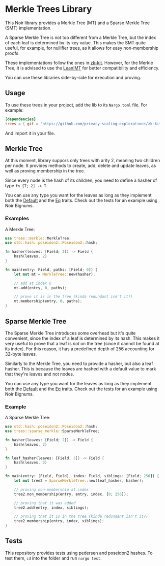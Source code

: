 # Merkle Trees Library

This Noir library provides a Merkle Tree (MT) and a Sparse Merkle Tree (SMT) implementation.

A Sparse Merkle Tree is not too different from a Merkle Tree, but the index of each leaf is determined by its key value. This makes the SMT quite useful, for example, for nullifier trees, as it allows for easy non-membership proofs.

These implementations follow the ones in [zk-kit](https://github.com/privacy-scaling-explorations/zk-kit). However, for the Merkle Tree, it is advised to use the [LeanIMT](https://github.com/privacy-scaling-explorations/zk-kit/tree/main/packages/lean-imt) for better compatibility and efficiency.

You can use these libraries side-by-side for execution and proving.

## Usage

To use these trees in your project, add the lib to its `Nargo.toml` file. For example:

```toml
[dependencies]
trees = { git = "https://github.com/privacy-scaling-explorations/zk-kit.noir", tag = "main", directory = "packages/merkle-trees" }
```

And import it in your file.

## Merkle Tree

At this moment, library suppors only trees with arity 2, meaning two children per node. It provides methods to create, add, delete and update leaves, as well as proving membership in the tree.

Since every node is the hash of its children, you need to define a hasher of type `fn [T; 2] -> T`.

You can use any type you want for the leaves as long as they implement both the [Default](https://noir-lang.org/docs/noir/standard_library/traits#stddefault) and the [Eq](https://noir-lang.org/docs/noir/standard_library/traits#stdcmpeq) traits. Check out the tests for an example using Noir Bignums.

### Examples

A Merkle Tree:

```rust
use trees::merkle::MerkleTree;
use std::hash::poseidon2::Poseidon2::hash;

fn hasher(leaves: [Field; 2]) -> Field {
    hash(leaves, 2)
}

fn main(entry: Field, paths: [Field; 0]) {
    let mut mt = MerkleTree::new(hasher);

    // add at index 0
    mt.add(entry, 0, paths);

    // prove it is in the tree (kinda redundant isn't it?)
    mt.membership(entry, 0, paths);
}
```

## Sparse Merkle Tree

The Sparse Merkle Tree introduces some overhead but it's quite convenient, since the index of a leaf is determined by its hash. This makes it very useful to prove that a leaf is _not_ on the tree (since it cannot be found at its index). For this reason, it has a predefined depth of 256 accounting for 32-byte leaves.

Similarly to the Merkle Tree, you need to provide a hasher, but also a leaf hasher. This is because the leaves are hashed with a default value to mark that they're leaves and not nodes.

You can use any type you want for the leaves as long as they implement both the [Default](https://noir-lang.org/docs/noir/standard_library/traits#stddefault) and the [Eq](https://noir-lang.org/docs/noir/standard_library/traits#stdcmpeq) traits. Check out the tests for an example using Noir Bignums.

### Example

A Sparse Merkle Tree:

```rust
use std::hash::poseidon2::Poseidon2::hash;
use trees::sparse_merkle::SparseMerkleTree;

fn hasher(leaves: [Field; 2]) -> Field {
    hash(leaves, 2)
}

fn leaf_hasher(leaves: [Field; 3]) -> Field {
    hash(leaves, 3)
}

fn main(entry: (Field, Field), index: Field, siblings: [Field; 256]) {
    let mut tree2 = SparseMerkleTree::new(leaf_hasher, hasher);

    // proving non-membership at index
    tree2.non_membership(entry, entry, index, [0; 256]);

    // proving that it was added
    tree2.add(entry, index, siblings);

    // proving that it is in the tree (kinda redundant isn't it?)
    tree2.membership(entry, index, siblings);
}
```

## Tests

This repository provides tests using pedersen and poseidon2 hashes. To test them, `cd` into the folder and run `nargo test`.
